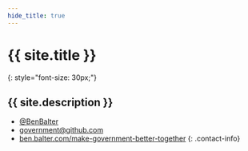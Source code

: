```yaml
---
hide_title: true
---
```


# {{ site.title }}

{: style="font-size: 30px;"}
## {{ site.description }}

* [@BenBalter](http://twitter.com/benbalter)
* <government@github.com>
* [ben.balter.com/make-government-better-together](http://ben.balter.com/make-government-better-together)
{: .contact-info}
